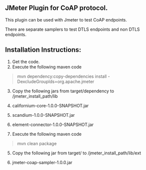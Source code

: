 **JMeter Plugin for CoAP protocol.**
-----------------------------

This plugin can be used with Jmeter to test CoAP endpoints.

There are separate samplers to test DTLS endpoints and non DTLS endpoints.


Installation Instructions:
----------------------------

1. Get the code.
2. Execute the following maven code

  > mvn dependency:copy-dependencies install -DexcludeGroupIds=org.apache.jmeter
  
3. Copy the following jars from target/dependency to  /jmeter_install_path/lib
  
  1. californium-core-1.0.0-SNAPSHOT.jar
  2. scandium-1.0.0-SNAPSHOT.jar
  3. element-connector-1.0.0-SNAPSHOT.jar
 
4. Execute the following maven code

  > mvn clean package 

5. Copy the following jar from target/ to  /jmeter_install_path/lib/ext

 1.  jmeter-coap-sampler-1.0.0.jar


  




  
  
  

  
